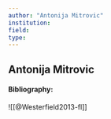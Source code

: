 ```yaml
---
author: "Antonija Mitrovic"
institution:
field:
type:
---
```


## Antonija Mitrovic
#### Bibliography:

![[@Westerfield2013-fl]]
